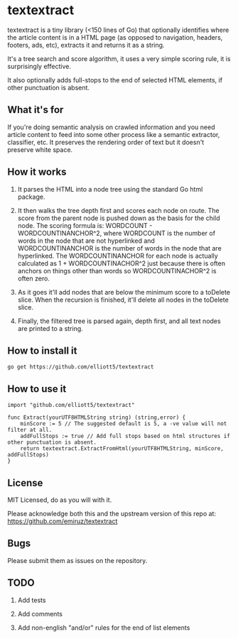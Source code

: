 # textextract

textextract is a tiny library (<150 lines of Go) that optionally identifies where the article content is in a HTML page (as opposed to navigation, headers, footers, ads, etc), extracts it and returns it as a string. 

It's a tree search and score algorithm, it uses a very simple scoring rule, it is surprisingly effective.

It also optionally adds full-stops to the end of selected HTML elements, if other punctuation is absent.

## What it's for

If you're doing semantic analysis on crawled information and you need article content to feed into some other process like a semantic extractor, classifier, etc. It preserves the rendering order of text but it doesn't preserve white space.

## How it works

1. It parses the HTML into a node tree using the standard Go html package.

2. It then walks the tree depth first and scores each node on route. The score from the parent node is pushed down as the basis for the child node. The scoring formula is: WORDCOUNT - WORDCOUNTINANCHOR^2, where WORDCOUNT is the number of words in the node that are not hyperlinked and WORDCOUNTINANCHOR is the number of words in the node that are hyperlinked. The WORDCOUNTINANCHOR for each node is actually calculated as 1 + WORDCOUNTINACHOR^2 just because there is often anchors on things other than words so WORDCOUNTINACHOR^2 is often zero.

3. As it goes it'll add nodes that are below the minimum score to a toDelete slice. When the recursion is finished, it'll delete all nodes in the toDelete slice.

4. Finally, the filtered tree is parsed again, depth first, and all text nodes are printed to a string.

## How to install it

    go get https://github.com/elliott5/textextract

## How to use it

    import "github.com/elliott5/textextract"

    func Extract(yourUTF8HTMLString string) (string,error) {
    	minScore := 5 // The suggested default is 5, a -ve value will not filter at all.
        addFullStops := true // Add full stops based on html structures if other punctuation is absent.
        return textextract.ExtractFromHtml(yourUTF8HTMLString, minScore, addFullStops)
    }

## License

MIT Licensed, do as you will with it.

Please acknowledge both this and the upstream version of this repo at: https://github.com/emiruz/textextract

## Bugs

Please submit them as issues on the repository.

## TODO

1. Add tests

2. Add comments

3. Add non-english "and/or" rules for the end of list elements
